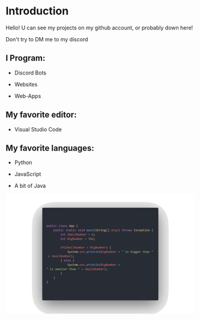 # Introduction

Hello! U can see my projects on my github account, or probably down here!

Don't try to DM me to my discord

## I Program:

- Discord Bots

- Websites

- Web-Apps

## My favorite editor:

- Visual Studio Code

## My favorite languages:

- Python

- JavaScript

- A bit of Java

![](https://github.com/HankB-o-t/HankB-o-t/blob/main/Java%20Code.png)
